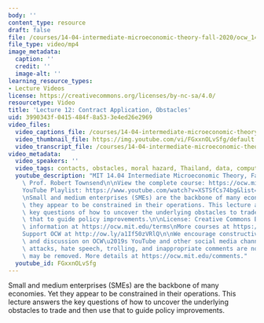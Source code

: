 ```yaml
---
body: ''
content_type: resource
draft: false
file: /courses/14-04-intermediate-microeconomic-theory-fall-2020/ocw_1404_lecture12_2020oct20_360p_16_9.mp4
file_type: video/mp4
image_metadata:
  caption: ''
  credit: ''
  image-alt: ''
learning_resource_types:
- Lecture Videos
license: https://creativecommons.org/licenses/by-nc-sa/4.0/
resourcetype: Video
title: 'Lecture 12: Contract Application, Obstacles'
uid: 3990343f-0415-484f-8a53-3e4ed26e2969
video_files:
  video_captions_file: /courses/14-04-intermediate-microeconomic-theory-fall-2020/18TEn4EJRgMUe9ZZW4kt4VFEH5xo4hQTr_transcript.webvtt
  video_thumbnail_file: https://img.youtube.com/vi/FGxxnOLvSfg/default.jpg
  video_transcript_file: /courses/14-04-intermediate-microeconomic-theory-fall-2020/18TEn4EJRgMUe9ZZW4kt4VFEH5xo4hQTr_transcript.pdf
video_metadata:
  video_speakers: ''
  video_tags: contacts, obstacles, moral hazard, Thailand, data, computation, SMEs
  youtube_description: "MIT 14.04 Intermediate Microeconomic Theory, Fall 2020\nInstructor:\
    \ Prof. Robert Townsend\n\nView the complete course: https://ocw.mit.edu/courses/14-04-intermediate-microeconomic-theory-fall-2020/\n\
    YouTube Playlist: https://www.youtube.com/watch?v=XSTSfCs74bg&list=PLUl4u3cNGP63wnrKge9vllow3Y2OOOKqF\n\
    \nSmall and medium enterprises (SMEs) are the backbone of many economies. Yet\
    \ they appear to be constrained in their operations. This lecture answers the\
    \ key questions of how to uncover the underlying obstacles to trade and then use\
    \ that to guide policy improvements.\n\nLicense: Creative Commons BY-NC-SA\nMore\
    \ information at https://ocw.mit.edu/terms\nMore courses at https://ocw.mit.edu\n\
    Support OCW at http://ow.ly/a1If50zVRlQ\n\nWe encourage constructive comments\
    \ and discussion on OCW\u2019s YouTube and other social media channels. Personal\
    \ attacks, hate speech, trolling, and inappropriate comments are not allowed and\
    \ may be removed. More details at https://ocw.mit.edu/comments."
  youtube_id: FGxxnOLvSfg
---
```

Small and medium enterprises (SMEs) are the backbone of many economies. Yet they appear to be constrained in their operations. This lecture answers the key questions of how to uncover the underlying obstacles to trade and then use that to guide policy improvements.